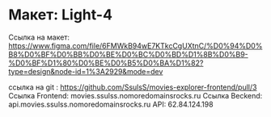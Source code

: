 # Макет: Light-4
Ссылка на макет: https://www.figma.com/file/6FMWkB94wE7KTkcCgUXtnC/%D0%94%D0%B8%D0%BF%D0%BB%D0%BE%D0%BC%D0%BD%D1%8B%D0%B9-%D0%BF%D1%80%D0%BE%D0%B5%D0%BA%D1%82?type=design&node-id=1%3A2929&mode=dev

 ссылка на git : https://github.com/SsulsS/movies-explorer-frontend/pull/3
 Ссылка Frontend: movies.ssulss.nomoredomainsrocks.ru
 Ссылка Beckend: api.movies.ssulss.nomoredomainsrocks.ru
 API: 62.84.124.198
    